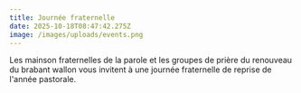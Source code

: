 ```yaml
---
title: Journée fraternelle
date: 2025-10-18T08:47:42.275Z
image: /images/uploads/events.png
---
```

L﻿es mainson fraternelles de la parole et les groupes de prière du renouveau du brabant wallon vous invitent à une journée fraternelle de reprise de l'année pastorale.